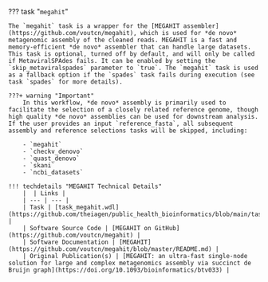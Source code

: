 ??? task "`megahit`"

<!-- if: theiaviral -->
    The `megahit` task is a wrapper for the [MEGAHIT assembler](https://github.com/voutcn/megahit), which is used for *de novo* metagenomic assembly of the cleaned reads. MEGAHIT is a fast and memory-efficient *de novo* assembler that can handle large datasets. This task is optional, turned off by default, and will only be called if MetaviralSPAdes fails. It can be enabled by setting the `skip_metaviralspades` parameter to `true`. The `megahit` task is used as a fallback option if the `spades` task fails during execution (see task `spades` for more details).

    ???+ warning "Important"
        In this workflow, *de novo* assembly is primarily used to facilitate the selection of a closely related reference genome, though high quality *de novo* assemblies can be used for downstream analysis. If the user provides an input `reference_fasta`, all subsequent assembly and reference selections tasks will be skipped, including:

        - `megahit`
        - `checkv_denovo`
        - `quast_denovo`
        - `skani`
        - `ncbi_datasets`
<!-- endif -->

    !!! techdetails "MEGAHIT Technical Details"
        |  | Links |
        | --- | --- |
        | Task | [task_megahit.wdl](https://github.com/theiagen/public_health_bioinformatics/blob/main/tasks/assembly/task_megahit.wdl) |
        | Software Source Code | [MEGAHIT on GitHub](https://github.com/voutcn/megahit) |
        | Software Documentation | [MEGAHIT](https://github.com/voutcn/megahit/blob/master/README.md) |
        | Original Publication(s) | [MEGAHIT: an ultra-fast single-node solution for large and complex metagenomics assembly via succinct de Bruijn graph](https://doi.org/10.1093/bioinformatics/btv033) |